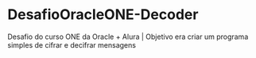 # DesafioOracleONE-Decoder
Desafio do curso ONE da Oracle + Alura | Objetivo era criar um programa simples de cifrar e decifrar mensagens
